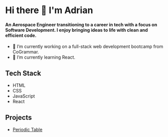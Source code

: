 # Hi there 👋 I'm Adrian

#### An Aerospace Engineer transitioning to a career in tech with a focus on Software Development. I enjoy bringing ideas to life with clean and efficient code.
- 🔭 I’m currently working on a full-stack web development bootcamp from CoGrammar. 
- 🌱 I’m currently learning React.

## Tech Stack
- HTML
- CSS
- JavaScript
- React

## Projects
- [Periodic Table](https://github.com/adrianharroo/periodic-table)
